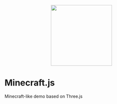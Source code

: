 <div align="center">
  <a href="https://github.com/webpack/webpack">
    <img width="200" height="200" src=".docs/cube-logo.png">
  </a>
</div>

# Minecraft.js

Minecraft-like demo based on Three.js
